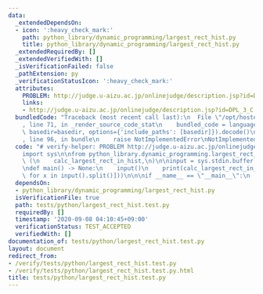 ```yaml
---
data:
  _extendedDependsOn:
  - icon: ':heavy_check_mark:'
    path: python_library/dynamic_programming/largest_rect_hist.py
    title: python_library/dynamic_programming/largest_rect_hist.py
  _extendedRequiredBy: []
  _extendedVerifiedWith: []
  _isVerificationFailed: false
  _pathExtension: py
  _verificationStatusIcon: ':heavy_check_mark:'
  attributes:
    PROBLEM: http://judge.u-aizu.ac.jp/onlinejudge/description.jsp?id=DPL_3_C
    links:
    - http://judge.u-aizu.ac.jp/onlinejudge/description.jsp?id=DPL_3_C
  bundledCode: "Traceback (most recent call last):\n  File \"/opt/hostedtoolcache/Python/3.9.1/x64/lib/python3.9/site-packages/onlinejudge_verify/documentation/build.py\"\
    , line 71, in _render_source_code_stat\n    bundled_code = language.bundle(stat.path,\
    \ basedir=basedir, options={'include_paths': [basedir]}).decode()\n  File \"/opt/hostedtoolcache/Python/3.9.1/x64/lib/python3.9/site-packages/onlinejudge_verify/languages/python.py\"\
    , line 96, in bundle\n    raise NotImplementedError\nNotImplementedError\n"
  code: "# verify-helper: PROBLEM http://judge.u-aizu.ac.jp/onlinejudge/description.jsp?id=DPL_3_C\n\
    import sys\n\nfrom python_library.dynamic_programming.largest_rect_hist import\
    \ (\n    calc_largest_rect_in_hist,\n)\n\ninput = sys.stdin.buffer.readline\n\n\
    \ndef main() -> None:\n    input()\n    print(calc_largest_rect_in_hist([int(x)\
    \ for x in input().split()]))\n\n\nif __name__ == \"__main__\":\n    main()\n"
  dependsOn:
  - python_library/dynamic_programming/largest_rect_hist.py
  isVerificationFile: true
  path: tests/python/largest_rect_hist.test.py
  requiredBy: []
  timestamp: '2020-09-08 04:10:45+09:00'
  verificationStatus: TEST_ACCEPTED
  verifiedWith: []
documentation_of: tests/python/largest_rect_hist.test.py
layout: document
redirect_from:
- /verify/tests/python/largest_rect_hist.test.py
- /verify/tests/python/largest_rect_hist.test.py.html
title: tests/python/largest_rect_hist.test.py
---
```


